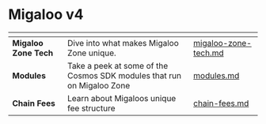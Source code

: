 # Migaloo v4

<table data-view="cards"><thead><tr><th></th><th></th><th data-hidden data-card-target data-type="content-ref"></th></tr></thead><tbody><tr><td><strong>Migaloo Zone Tech</strong></td><td>Dive into what makes Migaloo Zone unique.</td><td><a href="migaloo-zone-tech.md">migaloo-zone-tech.md</a></td></tr><tr><td><strong>Modules</strong></td><td>Take a peek at some of the Cosmos SDK modules that run on Migaloo Zone</td><td><a href="modules.md">modules.md</a></td></tr><tr><td><strong>Chain Fees</strong></td><td>Learn about Migaloos unique fee structure</td><td><a href="chain-fees.md">chain-fees.md</a></td></tr></tbody></table>

